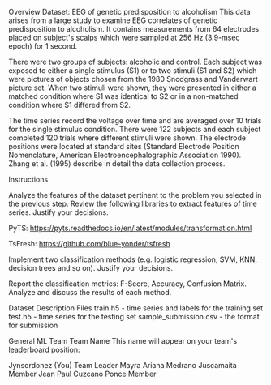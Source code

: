 Overview
Dataset: EEG of genetic predisposition to alcoholism
This data arises from a large study to examine EEG correlates of genetic predisposition to alcoholism. It contains measurements from 64 electrodes placed on subject's scalps which were sampled at 256 Hz (3.9-msec epoch) for 1 second.

There were two groups of subjects: alcoholic and control. Each subject was exposed to either a single stimulus (S1) or to two stimuli (S1 and S2) which were pictures of objects chosen from the 1980 Snodgrass and Vanderwart picture set. When two stimuli were shown, they were presented in either a matched condition where S1 was identical to S2 or in a non-matched condition where S1 differed from S2.

The time series record the voltage over time and are averaged over 10 trials for the single stimulus condition. There were 122 subjects and each subject completed 120 trials where different stimuli were shown. The electrode positions were located at standard sites (Standard Electrode Position Nomenclature, American Electroencephalographic Association 1990). Zhang et al. (1995) describe in detail the data collection process.

Instructions

Analyze the features of the dataset pertinent to the problem you selected in the previous step. Review the following libraries to extract features of time series. Justify your decisions.

PyTS:        https://pyts.readthedocs.io/en/latest/modules/transformation.html

TsFresh:     https://github.com/blue-yonder/tsfresh

Implement two classification methods (e.g. logistic regression, SVM, KNN, decision trees and so on). Justify your decisions.

Report the classification metrics: F-Score, Accuracy, Confusion Matrix. Analyze and discuss the results of each method.

Dataset Description
Files
train.h5 - time series and labels for the training set
test.h5 - time series for the testing set
sample_submission.csv - the format for submission

General
ML Team
Team Name
This name will appear on your team's leaderboard position:

Jynsordonez (You)
Team Leader
Mayra Ariana Medrano Juscamaita
Member
Jean Paul Cuzcano Ponce
Member

